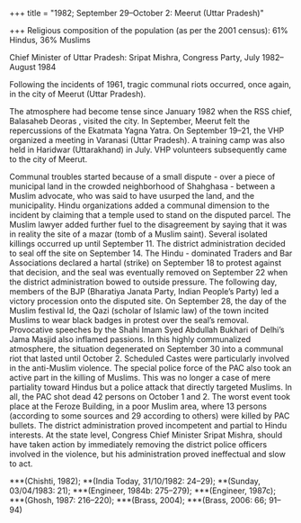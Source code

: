 +++
title = "1982; September 29–October 2: Meerut (Uttar Pradesh)"

+++
Religious composition of the population (as per the 2001 census): 61% Hindus, 36% Muslims

Chief Minister of Uttar Pradesh: Sripat Mishra, Congress Party, July 1982–August 1984

Following the incidents of 1961, tragic communal riots occurred, once again, in the city of Meerut (Uttar Pradesh).

The atmosphere had become tense since January 1982 when the RSS chief, Balasaheb Deoras , visited the city. In September, Meerut felt the repercussions of the Ekatmata Yagna Yatra. On September 19–21, the VHP organized a meeting in Varanasi (Uttar Pradesh). A training camp was also held in Haridwar (Uttarakhand) in July. VHP volunteers subsequently came to the city of Meerut.

Communal troubles started because of a small dispute - over a piece of municipal land in the crowded neighborhood of Shahghasa - between a Muslim advocate, who was said to have usurped the land, and the municipality. Hindu organizations added a communal dimension to the incident by claiming that a temple used to stand on the disputed parcel. The Muslim lawyer added further fuel to the disagreement by saying that it was in reality the site of a mazar (tomb of a Muslim saint). Several isolated killings occurred up until September 11. The district administration decided to seal off the site on September 14. The Hindu - dominated Traders and Bar Associations declared a hartal (strike) on September 18 to protest against that decision, and the seal was eventually removed on September 22 when the district administration bowed to outside pressure. The following day, members of the BJP (Bharatiya Janata Party, Indian People’s Party) led a victory procession onto the disputed site. On September 28, the day of the Muslim festival Id, the Qazi (scholar of Islamic law) of the town incited Muslims to wear black badges in protest over the seal’s removal. Provocative speeches by the Shahi Imam Syed Abdullah Bukhari of Delhi’s Jama Masjid also inflamed passions. In this highly communalized atmosphere, the situation degenerated on September 30 into a communal riot that lasted until October 2. Scheduled Castes were particularly involved in the anti-Muslim violence. The special police force of the PAC also took an active part in the killing of Muslims. This was no longer a case of mere partiality toward Hindus but a police attack that directly targeted Muslims. In all, the PAC shot dead 42 persons on October 1 and 2. The worst event took place at the Feroze Building, in a poor Muslim area, where 13 persons (according to some sources and 29 according to others) were killed by PAC bullets. The district administration proved incompetent and partial to Hindu interests. At the state level, Congress Chief Minister Sripat Mishra, should have taken action by immediately removing the district police officers involved in the violence, but his administration proved ineffectual and slow to act.

***(Chishti, 1982); **(India Today, 31/10/1982: 24–29); **(Sunday, 03/04/1983: 21); ***(Engineer, 1984b: 275–279); ***(Engineer, 1987c); ***(Ghosh, 1987: 216–220); ***(Brass, 2004); ***(Brass, 2006: 66; 91–94)
